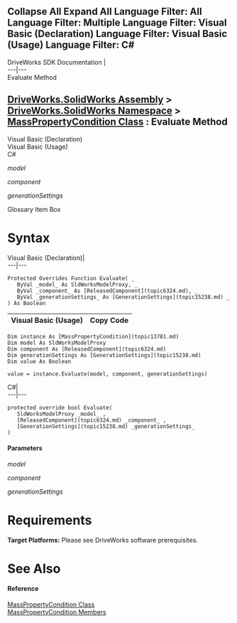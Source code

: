Collapse All Expand All Language Filter: All  Language Filter: Multiple  Language Filter: Visual Basic (Declaration) Language Filter: Visual Basic (Usage) Language Filter: C#  
---  
DriveWorks SDK Documentation  |   
---|---  
Evaluate Method   
  
[DriveWorks.SolidWorks Assembly](topic13342.md) > [DriveWorks.SolidWorks Namespace](topic13345.md) > [MassPropertyCondition Class](topic13781.md) : Evaluate Method  
---  
  
Visual Basic (Declaration)    
Visual Basic (Usage)    
C# 

_model_
    

_component_
    

_generationSettings_
    

Glossary Item Box

# Syntax

Visual Basic (Declaration)|   
---|---  
      
    
    Protected Overrides Function Evaluate( _
       ByVal _model_ As SldWorksModelProxy, _
       ByVal _component_ As [ReleasedComponent](topic6324.md), _
       ByVal _generationSettings_ As [GenerationSettings](topic15238.md) _
    ) As Boolean  
  
Visual Basic (Usage)| Copy Code  
---|---  
      
    
    Dim instance As [MassPropertyCondition](topic13781.md)
    Dim model As SldWorksModelProxy
    Dim component As [ReleasedComponent](topic6324.md)
    Dim generationSettings As [GenerationSettings](topic15238.md)
    Dim value As Boolean
     
    value = instance.Evaluate(model, component, generationSettings)  
  
C#|   
---|---  
      
    
    protected override bool Evaluate( 
       SldWorksModelProxy _model_ ,
       [ReleasedComponent](topic6324.md) _component_ ,
       [GenerationSettings](topic15238.md) _generationSettings_
    )  
  
#### Parameters

 _model_
    
_component_
    
_generationSettings_
    

# Requirements

**Target Platforms:** Please see DriveWorks software prerequisites.

# See Also

#### Reference

[MassPropertyCondition Class](topic13781.md)   
[MassPropertyCondition Members](topic13782.md)


